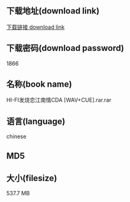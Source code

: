 ## 下载地址(download link)
[下载链接 download link](https://voluble-croquembouche-d321dc.netlify.app/?s=HI-FI%E5%8F%91%E7%83%A7%E6%81%8B%E6%B1%9F%E5%8D%97%E6%83%85CDA+%5BWAV%2BCUE%5D.rar)

## 下载密码(download password)
1866

## 名称(book name)
HI-FI发烧恋江南情CDA [WAV+CUE].rar.rar

## 语言(language)
chinese

## MD5


## 大小(filesize)
537.7 MB
